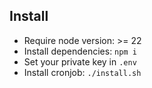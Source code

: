 ## Install
- Require node version: >= 22
- Install dependencies: `npm i`
- Set your private key in `.env`
- Install cronjob: `./install.sh`